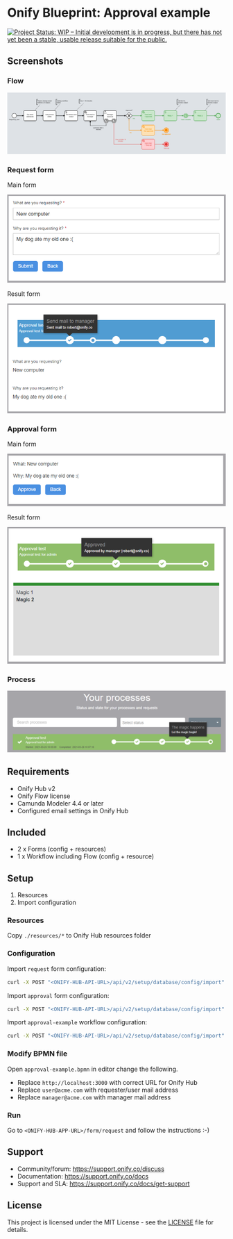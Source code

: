 # Onify Blueprint: Approval example

[![Project Status: WIP – Initial development is in progress, but there has not yet been a stable, usable release suitable for the public.](https://www.repostatus.org/badges/latest/wip.svg)](https://www.repostatus.org/#wip)

## Screenshots

### Flow

![alt text](flow.png "Flow")

### Request form 

Main form

![alt text](form-main-request.png "Request - Main form")

Result form

![alt text](form-result-request.png "Request - Result form")

### Approval form 

Main form

![alt text](form-main-approval.png "Approval - Main form")

Result form

![alt text](form-result-approval.png "Approval - Result form")

### Process

![alt text](process.png "Process")

## Requirements

* Onify Hub v2
* Onify Flow license
* Camunda Modeler 4.4 or later 
* Configured email settings in Onify Hub

## Included

* 2 x Forms (config + resources)
* 1 x Workflow including Flow (config + resource)

## Setup

1. Resources
2. Import configuration

### Resources

Copy `./resources/*` to Onify Hub resources folder 

### Configuration

Import `request` form configuration:

```bash
curl -X POST "<ONIFY-HUB-API-URL>/api/v2/setup/database/config/import" -H "accept: application/json" -H "authorization: <ONIFY-HUB-API-TOKEN>" -H "Content-Type: application/json" -d "@form_request.json
```

Import `approval` form configuration:

```bash
curl -X POST "<ONIFY-HUB-API-URL>/api/v2/setup/database/config/import" -H "accept: application/json" -H "authorization: <ONIFY-HUB-API-TOKEN>" -H "Content-Type: application/json" -d "@form_approval.json
```

Import `approval-example` workflow configuration:

```bash
curl -X POST "<ONIFY-HUB-API-URL>/api/v2/setup/database/config/import" -H "accept: application/json" -H "authorization: <ONIFY-HUB-API-TOKEN>" -H "Content-Type: application/json" -d "@workflow.json
```

### Modify BPMN file

Open `approval-example.bpmn` in editor change the following.

* Replace `http://localhost:3000` with correct URL for Onify Hub
* Replace `user@acme.com` with requester/user mail address
* Replace `manager@acme.com` with manager mail address

### Run 

Go to `<ONIFY-HUB-APP-URL>/form/request` and follow the instructions :-)

## Support

* Community/forum: https://support.onify.co/discuss
* Documentation: https://support.onify.co/docs
* Support and SLA: https://support.onify.co/docs/get-support

## License

This project is licensed under the MIT License - see the [LICENSE](LICENSE) file for details.
